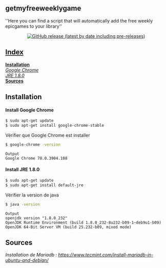 ## getmyfreeweeklygame
''Here you can find a script that will automatically add the free weekly epicgames to your library''

<p align="center">
<a href=https://github.com/qgeffard/getmyfreeweeklygame/releases><img alt="GitHub release (latest by date including pre-releases)" src="https://img.shields.io/github/v/release/qgeffard/getmyfreeweeklygame?include_prereleases"></p>

## Index
**[Installation](https://github.com/qgeffard/getmyfreeweeklygame/blob/master/README.md#installation)**</br>
_[Google Chrome](https://github.com/qgeffard/getmyfreeweeklygame/blob/master/README.md#install-google-chrome)_</br>
_[JRE 1.8.0](https://github.com/qgeffard/getmyfreeweeklygame/blob/master/README.md#install-jre-180)_</br>
**[Sources](https://github.com/qgeffard/getmyfreeweeklygame/blob/master/README.md#sources)**</br>

## Installation
#### Install Google Chrome

```bash
$ sudo apt-get update
$ sudo apt-get install google-chrome-stable
```
Vérifier que Google Chrome est installer
```bash
$ google-chrome -version
```
```
Output
Google Chrome 78.0.3904.108
```
#### Install JRE 1.8.0

```bash
$ sudo apt-get update
$ sudo apt-get install default-jre
```
Vérifier la version de java
```bash
$ java -version
```
```
Output
openjdk version "1.8.0_232"
OpenJDK Runtime Environment (build 1.8.0_232-8u232-b09-1~deb9u1-b09)
OpenJDK 64-Bit Server VM (build 25.232-b09, mixed mode)
```

## Sources
*Installation de Mariadb : https://www.tecmint.com/install-mariadb-in-ubuntu-and-debian/*
